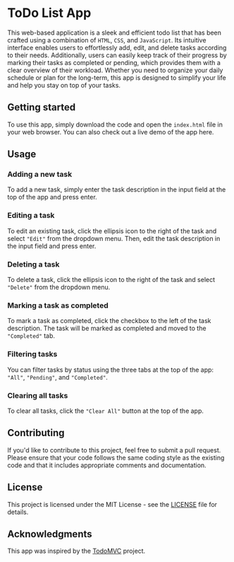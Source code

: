 # ToDo List App
This web-based application is a sleek and efficient todo list that has been crafted using a combination of `HTML`, `CSS`, and `JavaScript`. Its intuitive interface enables users to effortlessly add, edit, and delete tasks according to their needs. Additionally, users can easily keep track of their progress by marking their tasks as completed or pending, which provides them with a clear overview of their workload. Whether you need to organize your daily schedule or plan for the long-term, this app is designed to simplify your life and help you stay on top of your tasks.

## Getting started
To use this app, simply download the code and open the `index.html` file in your web browser. You can also check out a live demo of the app here.

## Usage
### Adding a new task
To add a new task, simply enter the task description in the input field at the top of the app and press enter.

### Editing a task
To edit an existing task, click the ellipsis icon to the right of the task and select `"Edit"` from the dropdown menu. Then, edit the task description in the input field and press enter.

### Deleting a task
To delete a task, click the ellipsis icon to the right of the task and select `"Delete"` from the dropdown menu.

### Marking a task as completed
To mark a task as completed, click the checkbox to the left of the task description. The task will be marked as completed and moved to the `"Completed"` tab.

### Filtering tasks
You can filter tasks by status using the three tabs at the top of the app: `"All"`, `"Pending"`, and `"Completed"`.

### Clearing all tasks
To clear all tasks, click the `"Clear All"` button at the top of the app.

## Contributing
If you'd like to contribute to this project, feel free to submit a pull request. Please ensure that your code follows the same coding style as the existing code and that it includes appropriate comments and documentation.

## License
This project is licensed under the MIT License - see the [LICENSE]() file for details.

## Acknowledgments
This app was inspired by the [TodoMVC]() project.
